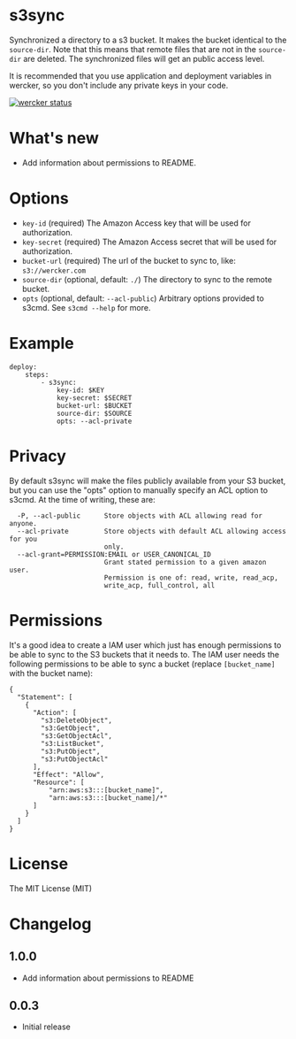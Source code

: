 # s3sync

Synchronized a directory to a s3 bucket. It makes the bucket identical to the `source-dir`.
Note that this means that remote files that are not in the `source-dir` are deleted.
The synchronized files will get an public access level.

It is recommended that you use application and deployment variables in wercker, so you don't include any private keys in your code.

[![wercker status](https://app.wercker.com/status/2064379a8b583cd1b5da16de3faa5583/m "wercker status")](https://app.wercker.com/project/bykey/2064379a8b583cd1b5da16de3faa5583)

# What's new

- Add information about permissions to README.

# Options

* `key-id` (required) The Amazon Access key that will be used for authorization.
* `key-secret` (required) The Amazon Access secret that will be used for authorization.
* `bucket-url` (required) The url of the bucket to sync to, like: `s3://wercker.com`
* `source-dir` (optional, default: `./`) The directory to sync to the remote bucket.
* `opts` (optional, default: `--acl-public`) Arbitrary options provided to s3cmd. See `s3cmd --help` for more.

# Example

```
deploy:
    steps:
        - s3sync:
            key-id: $KEY
            key-secret: $SECRET
            bucket-url: $BUCKET
            source-dir: $SOURCE
            opts: --acl-private
```

# Privacy

By default s3sync will make the files publicly available from your S3 bucket, but you can use the "opts" option to manually specify an ACL option to s3cmd. At the time of writing, these are:

```
  -P, --acl-public      Store objects with ACL allowing read for anyone.
  --acl-private         Store objects with default ACL allowing access for you
                        only.
  --acl-grant=PERMISSION:EMAIL or USER_CANONICAL_ID
                        Grant stated permission to a given amazon user.
                        Permission is one of: read, write, read_acp,
                        write_acp, full_control, all
```

# Permissions

It's a good idea to create a IAM user which just has enough permissions to be able to sync to the S3 buckets that it needs to. The IAM user needs the following permissions to be able to sync a bucket (replace `[bucket_name]` with the bucket name):

```
{
  "Statement": [
    {
      "Action": [ 
        "s3:DeleteObject",
        "s3:GetObject",
        "s3:GetObjectAcl",
        "s3:ListBucket",
        "s3:PutObject",
        "s3:PutObjectAcl"
      ],
      "Effect": "Allow",
      "Resource": [
          "arn:aws:s3:::[bucket_name]",
          "arn:aws:s3:::[bucket_name]/*"
      ]
    }
  ]
}
```

# License

The MIT License (MIT)

# Changelog

## 1.0.0

- Add information about permissions to README

## 0.0.3

- Initial release
